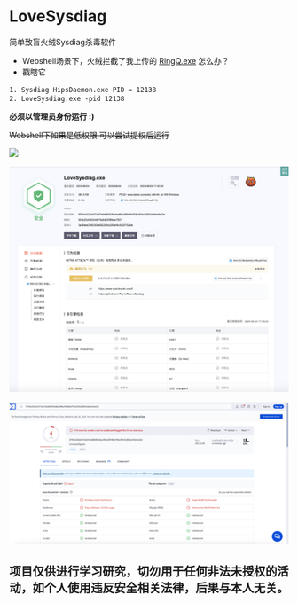 # LoveSysdiag
简单致盲火绒Sysdiag杀毒软件

- Webshell场景下，火绒拦截了我上传的 [RingQ.exe](https://github.com/T4y1oR/RingQ) 怎么办？
- 戳瞎它



```
1. Sysdiag HipsDaemon.exe PID = 12138
2. LoveSysdiag.exe -pid 12138
```
**必须以管理员身份运行  :)** 

~~Webshell下如果是低权限 可以尝试提权后运行~~

![](images/help.gif)

![VT](images/wb.png)

![VT](images/vt.png)



## 项目仅供进行学习研究，切勿用于任何非法未授权的活动，如个人使用违反安全相关法律，后果与本人无关。
